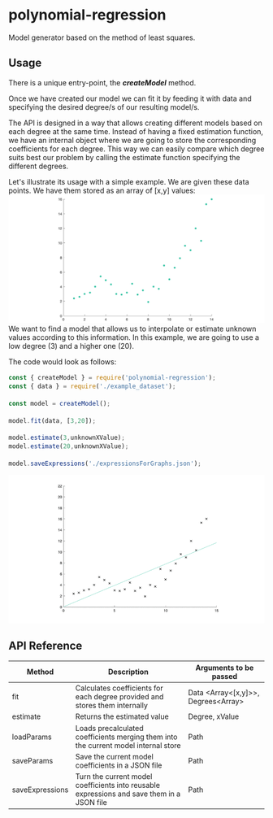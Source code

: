 # polynomial-regression
Model generator based on the method of least squares.

## Usage
There is a unique entry-point, the ***createModel*** method.

Once we have created our model we can fit it by feeding it with data and specifying the desired degree/s of our resulting model/s.

The API is designed in a way that allows creating different models based on each degree at the same time. Instead of having a fixed estimation function, we have an internal object where we are going to store the corresponding coefficients for each degree. This way we can easily compare which degree suits best our problem by calling the estimate function specifying the different degrees.

Let's illustrate its usage with a simple example.
We are given these data points.
We have them stored as an array of [x,y] values:
![Image of Data Points](images/datapoints.png)
We want to find a model that allows us to interpolate or estimate unknown values according to this information.
In this example, we are going to use a low degree (3) and a higher one (20).

The code would look as follows:
```javascript
const { createModel } = require('polynomial-regression');
const { data } = require('./example_dataset');

const model = createModel();

model.fit(data, [3,20]);

model.estimate(3,unknownXValue);
model.estimate(20,unknownXValue);

model.saveExpressions('./expressionsForGraphs.json');

```
![Image of Degrees and fitting process](images/combination.gif)
## API Reference
| Method  | Description | Arguments to be passed |
| ------------- | ------------- | ----------- |
| fit | Calculates coefficients for each degree provided and stores them internally | Data <Array<[x,y]>>, Degrees<Array<Number>>  |
| estimate | Returns the estimated value | Degree<Number>, xValue<Number> |
| loadParams | Loads precalculated coefficients merging them into the current model internal store | Path<string> |
| saveParams | Save the current model coefficients in a JSON file | Path<string> |
| saveExpressions | Turn the current model coefficients into reusable expressions and save them in a JSON file | Path<string> |